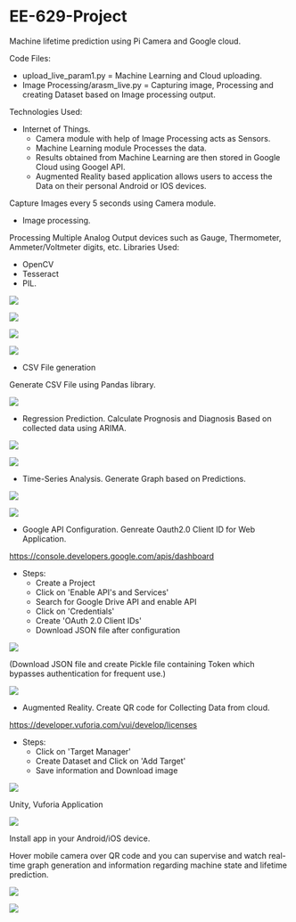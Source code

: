 # EE-629-Project
Machine lifetime prediction using Pi Camera and Google cloud.

Code Files:
* upload_live_param1.py = Machine Learning and Cloud uploading.
* Image Processing/arasm_live.py = Capturing image, Processing and creating Dataset based on Image processing output.


Technologies Used:

* Internet of Things.
  - Camera module with help of Image Processing acts as Sensors.
  - Machine Learning module Processes the data.
  - Results obtained from Machine Learning are then stored in Google Cloud using Googel API.
  - Augmented Reality based application allows users to access the Data on their personal Android or IOS devices.

Capture Images every 5 seconds using Camera module.

* Image processing.

Processing Multiple Analog Output devices such as Gauge, Thermometer, Ammeter/Voltmeter digits, etc.
Libraries Used: 
  - OpenCV 
  - Tesseract
  - PIL.

<p><img src='Outputs/ocr.jpg' />
  
<p><img src='Image_Processing/images/gauge-1.jpg' />
 
<p><img src='Image_Processing/images/screen-prompt.jpg' />
  
<p><img src='dst1.jpg' />

* CSV File generation

Generate CSV File using Pandas library.

<p><img src='Outputs/csv.jpg' />

* Regression Prediction.
Calculate Prognosis and Diagnosis Based on collected data using ARIMA.
<p><img src='Outputs/prognosis.png' />
<p><img src='Outputs/diagnosis.png' />

* Time-Series Analysis.
Generate Graph based on Predictions.
<p><img src='Outputs/op.jpg' />
<p><img src='Graph/graph2.png' />

* Google API Configuration.
Genreate Oauth2.0 Client ID for Web Application.

https://console.developers.google.com/apis/dashboard 

- Steps:
  - Create a Project
  - Click on 'Enable API's and Services'
  - Search for Google Drive API and enable API
  - Click on 'Credentials'
  - Create 'OAuth 2.0 Client IDs'
  - Download JSON file after configuration
  
<p><img src='Outputs/gapi.jpg' />
 
(Download JSON file and create Pickle file containing Token which bypasses authentication for frequent use.)
<p><img src='Outputs/pickle.jpg' />

* Augmented Reality.
Create QR code for Collecting Data from cloud.

https://developer.vuforia.com/vui/develop/licenses

- Steps:
  - Click on 'Target Manager'
  - Create Dataset and Click on 'Add Target'
  - Save information and Download image

<p><img src='Outputs/Machine1_cloud.jpg' />

Unity, Vuforia Application

<p><img src='Outputs/unity.jpg' />

Install app in your Android/iOS device.

Hover mobile camera over QR code and you can supervise and watch real-time graph generation and information regarding machine state and lifetime prediction.
<p><img src=prognosis' />
<p><img src='Outputs/2.jpeg' />

